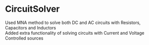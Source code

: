 # CircuitSolver
Used MNA method to solve both DC and AC circuits with Resistors, Capacitors and Inductors 
<br>
Added extra functionality of solving circuits with  Current and Voltage Controlled sources

